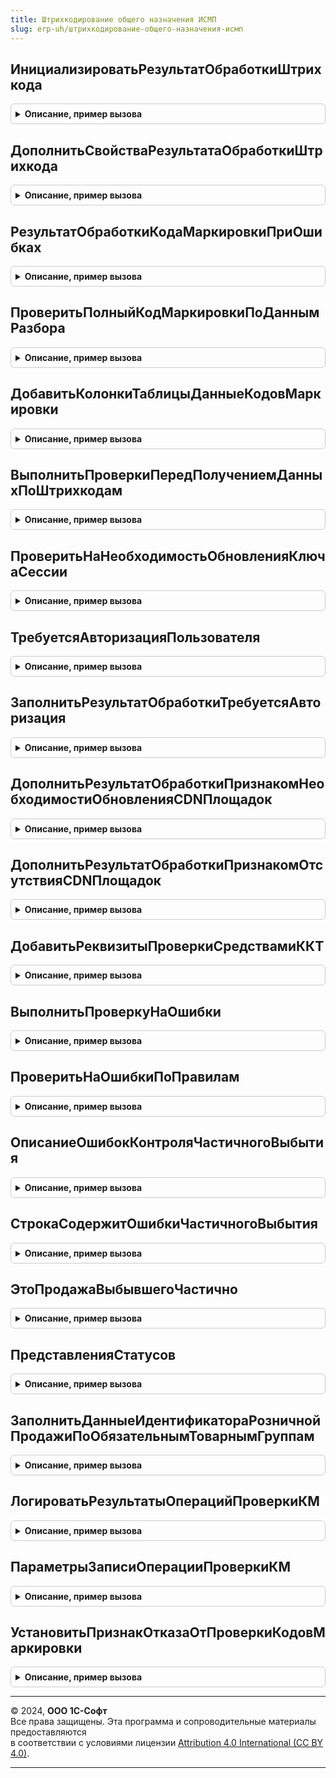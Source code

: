 ```yaml
---
title: Штрихкодирование общего назначения ИСМП
slug: erp-uh/штрихкодирование-общего-назначения-исмп
---
```



## ИнициализироватьРезультатОбработкиШтрихкода
<details style="margin: 1em 0; padding: 0.5em; border: 1px solid #ccc; border-radius: 6px;">

<summary style="font-weight: bold; cursor: pointer;">Описание, пример вызова</summary>

```bsl

// Инициализирует структуру, которая описывает результат обработки штрихкодов. Состоит из базовых свойств
// (См. ШтрихкодированиеОбщегоНазначенияИС.ИнициализироватьРезультатОбработкиШтрихкода), дополненных специфичными свойствами
// (См. ДополнитьСвойстваРезультатаОбработкиШтрихкода).
//
// Параметры:
//  ДанныеШтрихкода - (См. ШтрихкодированиеОбщегоНазначенияИС.ИнициализироватьДанныеШтрихкода).
//  ПараметрыСканирования  - (См. ШтрихкодированиеОбщегоНазначенияИС.ПараметрыСканирования)
// Возвращаемое значение:
//  (См. ШтрихкодированиеОбщегоНазначенияИС.ИнициализироватьРезультатОбработкиШтрихкода).
Функция ИнициализироватьРезультатОбработкиШтрихкода(ДанныеШтрихкода = Неопределено, ПараметрыСканирования = Неопределено) Экспорт
```

Пример вызова
```bsl
Результат = ШтрихкодированиеОбщегоНазначенияИСМП.ИнициализироватьРезультатОбработкиШтрихкода(ДанныеШтрихкода, ПараметрыСканирования);
```
</details>

## ДополнитьСвойстваРезультатаОбработкиШтрихкода
<details style="margin: 1em 0; padding: 0.5em; border: 1px solid #ccc; border-radius: 6px;">

<summary style="font-weight: bold; cursor: pointer;">Описание, пример вызова</summary>

```bsl

// Дополняет свойства структуры результат обработки штрихкода специфичными свойствами, характерными для продукции ИС МП.
//
// Параметры:
//  РезультатОбработкиШтрихкода - (См. ШтрихкодированиеОбщегоНазначенияИС.ИнициализироватьРезультатОбработкиШтрихкода).
//  ДанныеШтрихкода - (См. ШтрихкодированиеОбщегоНазначенияИС.ИнициализироватьДанныеШтрихкода).
//  ПараметрыСканирования - (См. ШтрихкодированиеОбщегоНазначенияИСКлиент.ПараметрыСканирования).
Процедура ДополнитьСвойстваРезультатаОбработкиШтрихкода(РезультатОбработкиШтрихкода, ДанныеШтрихкода, ПараметрыСканирования) Экспорт
```

Пример вызова
```bsl
ШтрихкодированиеОбщегоНазначенияИСМП.ДополнитьСвойстваРезультатаОбработкиШтрихкода(РезультатОбработкиШтрихкода, ДанныеШтрихкода, ПараметрыСканирования) 
```
</details>

## РезультатОбработкиКодаМаркировкиПриОшибках
<details style="margin: 1em 0; padding: 0.5em; border: 1px solid #ccc; border-radius: 6px;">

<summary style="font-weight: bold; cursor: pointer;">Описание, пример вызова</summary>

```bsl

// Возвращает результат обработки штрихкода с описанием ошибки.
//
// Параметры:
//  ДанныеШтрихкода - (См. ШтрихкодированиеОбщегоНазначенияИС.ИнициализироватьДанныеШтрихкода).
//  ПараметрыСканирования - (См. ШтрихкодированиеОбщегоНазначенияИСКлиент.ПараметрыСканирования).
// Возвращаемое значение:
//  См. ИнициализироватьРезультатОбработкиШтрихкода
Функция РезультатОбработкиКодаМаркировкиПриОшибках(ДанныеШтрихкода, ПараметрыСканирования) Экспорт
```

Пример вызова
```bsl
Результат = ШтрихкодированиеОбщегоНазначенияИСМП.РезультатОбработкиКодаМаркировкиПриОшибках(ДанныеШтрихкода, ПараметрыСканирования) 
```
</details>

## ПроверитьПолныйКодМаркировкиПоДаннымРазбора
<details style="margin: 1em 0; padding: 0.5em; border: 1px solid #ccc; border-radius: 6px;">

<summary style="font-weight: bold; cursor: pointer;">Описание, пример вызова</summary>

```bsl

Процедура ПроверитьПолныйКодМаркировкиПоДаннымРазбора(ДанныеРазбора, СтрокаДанных, ПараметрыСканирования) Экспорт
```

Пример вызова
```bsl
ШтрихкодированиеОбщегоНазначенияИСМП.ПроверитьПолныйКодМаркировкиПоДаннымРазбора(ДанныеРазбора, СтрокаДанных, ПараметрыСканирования) 
```
</details>

## ДобавитьКолонкиТаблицыДанныеКодовМаркировки
<details style="margin: 1em 0; padding: 0.5em; border: 1px solid #ccc; border-radius: 6px;">

<summary style="font-weight: bold; cursor: pointer;">Описание, пример вызова</summary>

```bsl

Процедура ДобавитьКолонкиТаблицыДанныеКодовМаркировки(ДанныеПоШтрихкодам, ПараметрыСканирования = Неопределено, ДанныеКодовМаркировки = Неопределено) Экспорт
```

Пример вызова
```bsl
ШтрихкодированиеОбщегоНазначенияИСМП.ДобавитьКолонкиТаблицыДанныеКодовМаркировки(ДанныеПоШтрихкодам, ПараметрыСканирования, ДанныеКодовМаркировки);
```
</details>

## ВыполнитьПроверкиПередПолучениемДанныхПоШтрихкодам
<details style="margin: 1em 0; padding: 0.5em; border: 1px solid #ccc; border-radius: 6px;">

<summary style="font-weight: bold; cursor: pointer;">Описание, пример вызова</summary>

```bsl

// Первый этап проверок. Выполняется сразу после считывания штрихкода.
//
// Параметры:
//  ДанныеКодовМаркировки - См. ШтрихкодированиеОбщегоНазначенияИС.ИнициализацияДанныхПоШтрихкодам.
//  ПараметрыСканирования - См. ШтрихкодированиеОбщегоНазначенияИС.ПараметрыСканирования.
// Возвращаемое значение:
//  Соответствие из КлючИЗначение- В случае удачного прохождения проверок - возвращает пустое соответствие,
//           В случае выявления ошибок или необходимого уточнения информации - возвращает заполненное соответствие с указанием причины.
Функция ВыполнитьПроверкиПередПолучениемДанныхПоШтрихкодам(ДанныеКодовМаркировки, ПараметрыСканирования) Экспорт
```

Пример вызова
```bsl
Результат = ШтрихкодированиеОбщегоНазначенияИСМП.ВыполнитьПроверкиПередПолучениемДанныхПоШтрихкодам(ДанныеКодовМаркировки, ПараметрыСканирования) 
```
</details>

## ПроверитьНаНеобходимостьОбновленияКлючаСессии
<details style="margin: 1em 0; padding: 0.5em; border: 1px solid #ccc; border-radius: 6px;">

<summary style="font-weight: bold; cursor: pointer;">Описание, пример вызова</summary>

```bsl

// Выполняет проверку на необходимость выполнения авторизации пользователя.
//
// Параметры:
//  ДанныеПоШтрихкодам - (См. ШтрихкодированиеОбщегоНазначенияИС.ИнициализацияТаблицыДанныхКодовМаркировки).
//  ПараметрыСканирования - (См. ШтрихкодированиеОбщегоНазначенияИСКлиент.ПараметрыСканирования).
// Возвращаемое значение:
//  Соответствие из КлючИЗначение:
//		Ключ - Строка - Код маркировки
//		Значение - (См. ШтрихкодированиеОбщегоНазначенияИС.ИнициализироватьРезультатОбработкиШтрихкода).
Функция ПроверитьНаНеобходимостьОбновленияКлючаСессии(ДанныеПоШтрихкодам, ПараметрыСканирования) Экспорт
```

Пример вызова
```bsl
Результат = ШтрихкодированиеОбщегоНазначенияИСМП.ПроверитьНаНеобходимостьОбновленияКлючаСессии(ДанныеПоШтрихкодам, ПараметрыСканирования) 
```
</details>

## ТребуетсяАвторизацияПользователя
<details style="margin: 1em 0; padding: 0.5em; border: 1px solid #ccc; border-radius: 6px;">

<summary style="font-weight: bold; cursor: pointer;">Описание, пример вызова</summary>

```bsl

// Проверяет необходимость авторизации пользователя на сервере ИС МП.
//
// Параметры:
//  ПараметрыСканирования - (См. ШтрихкодированиеОбщегоНазначенияИСКлиент.ПараметрыСканирования).
// Возвращаемое значение:
//  Булево - Истина, если требуется авторизация.
Функция ТребуетсяАвторизацияПользователя(ПараметрыСканирования) Экспорт
```

Пример вызова
```bsl
Результат = ШтрихкодированиеОбщегоНазначенияИСМП.ТребуетсяАвторизацияПользователя(ПараметрыСканирования) 
```
</details>

## ЗаполнитьРезультатОбработкиТребуетсяАвторизация
<details style="margin: 1em 0; padding: 0.5em; border: 1px solid #ccc; border-radius: 6px;">

<summary style="font-weight: bold; cursor: pointer;">Описание, пример вызова</summary>

```bsl

// Заполняет результат обработки, который информирует о необходимости выполнения авторизации ИС МП.
//
// Параметры:
//  РезультатОбработкиШтрихкода - (См. ШтрихкодированиеОбщегоНазначенияИС.ИнициализироватьРезультатОбработкиШтрихкода).
//  ПараметрыСканирования - (См. ШтрихкодированиеОбщегоНазначенияИСКлиент.ПараметрыСканирования).
//  РозничныйТокен - Булево - признак необходимости розничного токена продажи
Процедура ЗаполнитьРезультатОбработкиТребуетсяАвторизация(РезультатОбработкиШтрихкода, ПараметрыСканирования, РозничныйТокен  = Ложь) Экспорт
```

Пример вызова
```bsl
ШтрихкодированиеОбщегоНазначенияИСМП.ЗаполнитьРезультатОбработкиТребуетсяАвторизация(РезультатОбработкиШтрихкода, ПараметрыСканирования, РозничныйТокен);
```
</details>

## ДополнитьРезультатОбработкиПризнакомНеобходимостиОбновленияCDNПлощадок
<details style="margin: 1em 0; padding: 0.5em; border: 1px solid #ccc; border-radius: 6px;">

<summary style="font-weight: bold; cursor: pointer;">Описание, пример вызова</summary>

```bsl

// Заполняет результат обработки, который информирует о необходимости актуализации списка CDN-площадок
//
// Параметры:
//  РезультатОбработкиШтрихкода - См. ШтрихкодированиеОбщегоНазначенияИС.ИнициализироватьРезультатОбработкиШтрихкода
//  ДанныеПоШтрихкодам - См. ШтрихкодированиеОбщегоНазначенияИС.ИнициализацияДанныхПоШтрихкодам
Процедура ДополнитьРезультатОбработкиПризнакомНеобходимостиОбновленияCDNПлощадок(РезультатОбработкиШтрихкода, ДанныеПоШтрихкодам) Экспорт
```

Пример вызова
```bsl
ШтрихкодированиеОбщегоНазначенияИСМП.ДополнитьРезультатОбработкиПризнакомНеобходимостиОбновленияCDNПлощадок(РезультатОбработкиШтрихкода, ДанныеПоШтрихкодам) 
```
</details>

## ДополнитьРезультатОбработкиПризнакомОтсутствияCDNПлощадок
<details style="margin: 1em 0; padding: 0.5em; border: 1px solid #ccc; border-radius: 6px;">

<summary style="font-weight: bold; cursor: pointer;">Описание, пример вызова</summary>

```bsl

// Заполняет результат обработки, который информирует об отсутствии CDN-площадок
//
// Параметры:
//  РезультатОбработкиШтрихкода - См. ШтрихкодированиеОбщегоНазначенияИС.ИнициализироватьРезультатОбработкиШтрихкода
//  ДанныеПоШтрихкодам - См. ШтрихкодированиеОбщегоНазначенияИС.ИнициализацияДанныхПоШтрихкодам
Процедура ДополнитьРезультатОбработкиПризнакомОтсутствияCDNПлощадок(РезультатОбработкиШтрихкода, ДанныеПоШтрихкодам) Экспорт
```

Пример вызова
```bsl
ШтрихкодированиеОбщегоНазначенияИСМП.ДополнитьРезультатОбработкиПризнакомОтсутствияCDNПлощадок(РезультатОбработкиШтрихкода, ДанныеПоШтрихкодам) 
```
</details>

## ДобавитьРеквизитыПроверкиСредствамиККТ
<details style="margin: 1em 0; padding: 0.5em; border: 1px solid #ccc; border-radius: 6px;">

<summary style="font-weight: bold; cursor: pointer;">Описание, пример вызова</summary>

```bsl

// Добавляет реквизиты проверки средствами ККТ при встраивании проверки непосредственно в форму РМК не используя отдельную форму ожидания ККТ.
//
// Параметры:
//  Форма - ФормаКлиентскогоПриложения - Форма РМК
//  ДобавляемыеРеквизиты - Массив из РеквизитФормы - Реквизиты, которые будут добавлены на форму.
Процедура ДобавитьРеквизитыПроверкиСредствамиККТ(Форма, ДобавляемыеРеквизиты) Экспорт
```

Пример вызова
```bsl
ШтрихкодированиеОбщегоНазначенияИСМП.ДобавитьРеквизитыПроверкиСредствамиККТ(Форма, ДобавляемыеРеквизиты) 
```
</details>

## ВыполнитьПроверкуНаОшибки
<details style="margin: 1em 0; padding: 0.5em; border: 1px solid #ccc; border-radius: 6px;">

<summary style="font-weight: bold; cursor: pointer;">Описание, пример вызова</summary>

```bsl

// Выполняет поиск ошибок в данных по штрихкодам.
//
// Параметры:
//  ДанныеПоШтрихкодам - (См. ШтрихкодированиеОбщегоНазначенияИС.ИнициализацияДанныхПоШтрихкодам).
//  ПараметрыСканирования - (См. ШтрихкодированиеОбщегоНазначенияИСКлиент.ПараметрыСканирования).
//  ЕстьОшибки - Булево - Истина, если выявлена ошибка.
Процедура ВыполнитьПроверкуНаОшибки(ДанныеПоШтрихкодам, ПараметрыСканирования, ЕстьОшибки) Экспорт
```

Пример вызова
```bsl
ШтрихкодированиеОбщегоНазначенияИСМП.ВыполнитьПроверкуНаОшибки(ДанныеПоШтрихкодам, ПараметрыСканирования, ЕстьОшибки) 
```
</details>

## ПроверитьНаОшибкиПоПравилам
<details style="margin: 1em 0; padding: 0.5em; border: 1px solid #ccc; border-radius: 6px;">

<summary style="font-weight: bold; cursor: pointer;">Описание, пример вызова</summary>

```bsl

// Выполняет проверку на ошибки по заданным правилам.
//
// Параметры:
//  ДанныеПоШтрихкодам - См. ШтрихкодированиеОбщегоНазначенияИС.ИнициализацияДанныхПоШтрихкодам
//  ПравилаПроверкиНаОшибки - Структура - доступные правила проверки на ошибки:
//   * КонтрольСерий - Массив - Коллекция строк, где были выявлены ошибки по контролю серий.
//   * КонтрольСтатусов - Массив - Массив структур:
//     * СтрокиСОшибками - Массив - Коллекция строк, где были выявлены ошибки по контролю статусов.
//     * ДоступныеСтатусы - Массив из ПеречислениеСсылка.СтатусыКодовМаркировкиИСМП - Доступные статусы
//  ПараметрыСканирования - См. ШтрихкодированиеОбщегоНазначенияИСКлиент.ПараметрыСканирования
//  ЕстьОшибки - Булево - Истина, если найдена ошибка.
Процедура ПроверитьНаОшибкиПоПравилам(ДанныеПоШтрихкодам, ПравилаПроверкиНаОшибки, ПараметрыСканирования, ЕстьОшибки) Экспорт
```

Пример вызова
```bsl
ШтрихкодированиеОбщегоНазначенияИСМП.ПроверитьНаОшибкиПоПравилам(ДанныеПоШтрихкодам, ПравилаПроверкиНаОшибки, ПараметрыСканирования, ЕстьОшибки));
```
</details>

## ОписаниеОшибокКонтроляЧастичногоВыбытия
<details style="margin: 1em 0; padding: 0.5em; border: 1px solid #ccc; border-radius: 6px;">

<summary style="font-weight: bold; cursor: pointer;">Описание, пример вызова</summary>

```bsl

Процедура ОписаниеОшибокКонтроляЧастичногоВыбытия(ПравилаПроверкиНаОшибки, ПараметрыСканирования, ОбработкаСтрокиТаблицы = Ложь) Экспорт
```

Пример вызова
```bsl
ШтрихкодированиеОбщегоНазначенияИСМП.ОписаниеОшибокКонтроляЧастичногоВыбытия(ПравилаПроверкиНаОшибки, ПараметрыСканирования, ОбработкаСтрокиТаблицы);
```
</details>

## СтрокаСодержитОшибкиЧастичногоВыбытия
<details style="margin: 1em 0; padding: 0.5em; border: 1px solid #ccc; border-radius: 6px;">

<summary style="font-weight: bold; cursor: pointer;">Описание, пример вызова</summary>

```bsl

Функция СтрокаСодержитОшибкиЧастичногоВыбытия(СтрокаДанных, ПараметрыСканирования, ПравилаПроверкиНаОшибки, КэшМаркируемойПродукции) Экспорт
```

Пример вызова
```bsl
Результат = ШтрихкодированиеОбщегоНазначенияИСМП.СтрокаСодержитОшибкиЧастичногоВыбытия(СтрокаДанных, ПараметрыСканирования, ПравилаПроверкиНаОшибки, КэшМаркируемойПродукции) 
```
</details>

## ЭтоПродажаВыбывшегоЧастично
<details style="margin: 1em 0; padding: 0.5em; border: 1px solid #ccc; border-radius: 6px;">

<summary style="font-weight: bold; cursor: pointer;">Описание, пример вызова</summary>

```bsl

Функция ЭтоПродажаВыбывшегоЧастично(СтрокаДанных, ПараметрыСканирования, ДопустимыеСтатусы) Экспорт
```

Пример вызова
```bsl
Результат = ШтрихкодированиеОбщегоНазначенияИСМП.ЭтоПродажаВыбывшегоЧастично(СтрокаДанных, ПараметрыСканирования, ДопустимыеСтатусы) 
```
</details>

## ПредставленияСтатусов
<details style="margin: 1em 0; padding: 0.5em; border: 1px solid #ccc; border-radius: 6px;">

<summary style="font-weight: bold; cursor: pointer;">Описание, пример вызова</summary>

```bsl

// Возвращает соответствие статусов их представлениям.
//
// Возвращаемое значение:
//  Соответствие из КлючИЗначение - статусы и их представления:
//		* Ключ - ПеречислениеСсылка.СтатусыКодовМаркировкиИСМП, ПеречислениеСсылка.СтатусыКодовМаркировкиМОТП - значение перечисления
//		* Значение - Строка - представление значения перечисления
Функция ПредставленияСтатусов() Экспорт
```

Пример вызова
```bsl
Результат = ШтрихкодированиеОбщегоНазначенияИСМП.ПредставленияСтатусов() 
```
</details>

## ЗаполнитьДанныеИдентификатораРозничнойПродажиПоОбязательнымТоварнымГруппам
<details style="margin: 1em 0; padding: 0.5em; border: 1px solid #ccc; border-radius: 6px;">

<summary style="font-weight: bold; cursor: pointer;">Описание, пример вызова</summary>

```bsl

Процедура ЗаполнитьДанныеИдентификатораРозничнойПродажиПоОбязательнымТоварнымГруппам(ДанныеПоШтрихкодам, ПараметрыСканирования) Экспорт
```

Пример вызова
```bsl
ШтрихкодированиеОбщегоНазначенияИСМП.ЗаполнитьДанныеИдентификатораРозничнойПродажиПоОбязательнымТоварнымГруппам(ДанныеПоШтрихкодам, ПараметрыСканирования) 
```
</details>

## ЛогироватьРезультатыОперацийПроверкиКМ
<details style="margin: 1em 0; padding: 0.5em; border: 1px solid #ccc; border-radius: 6px;">

<summary style="font-weight: bold; cursor: pointer;">Описание, пример вызова</summary>

```bsl

// Логирование запросов разрешительного режима с учетом проверки наличия нужной версии БПО
// Если есть нужная версия БПО, то логируется в РС ОперацииПроверкиКМ, иначе - в Журнал регистрации
//
// Параметры:
//  ДанныеДляЛогирования - Массив из см. ПараметрыЗаписиОперацииПроверкиКМ
//
Процедура ЛогироватьРезультатыОперацийПроверкиКМ(ДанныеДляЛогирования) Экспорт
```

Пример вызова
```bsl
ШтрихкодированиеОбщегоНазначенияИСМП.ЛогироватьРезультатыОперацийПроверкиКМ(ДанныеДляЛогирования) 
```
</details>

## ПараметрыЗаписиОперацииПроверкиКМ
<details style="margin: 1em 0; padding: 0.5em; border: 1px solid #ccc; border-radius: 6px;">

<summary style="font-weight: bold; cursor: pointer;">Описание, пример вызова</summary>

```bsl

// Возвращает структуру для формирования записи в журнале логирования операций проверки кода маркировки
//
// Возвращаемое значение:
//   Структура:
//     * Наименование - Строка - наименование товара
//     * КонтрольнаяМарка - Строка - контрольная марка в виде Base64
//     * ЗапросРазрешенияПродажиКМ - Булево - Номенклатура подлежит обязательному контролю
//     * АдресСервераЗапросаРазрешения - Строка - адрес сервера где выполняется запрос разрешения
//     * ТекстЗапросаРазрешения - Строка - текст запроса для получения разрешения
//     * КодОтветаРазрешения - Строка - код ответа который получен от удаленного сервера, если код не задан, а значение флага
//                           ЗапросРазрешенияПродажиКМ установлено в Истина, тогда код будет содержать текст Таймаут
//     * РезультатЗапросаРазрешения - Строка - JSON - строка, ответ от удаленного сервера ГИС МТ
//     * ИдентификаторЗапросаРазрешения - Строка - идентификатор запроса полученного разрешения
//     * ВремяЗапросаРазрешения - Строка, Дата, Неопределено - таймштамп полученный с удаленого сервера
//     * НормализованныйШтрихкод - Строка - нормализованный ШК
//
Функция ПараметрыЗаписиОперацииПроверкиКМ() Экспорт
```

Пример вызова
```bsl
Результат = ШтрихкодированиеОбщегоНазначенияИСМП.ПараметрыЗаписиОперацииПроверкиКМ() 
```
</details>

## УстановитьПризнакОтказаОтПроверкиКодовМаркировки
<details style="margin: 1em 0; padding: 0.5em; border: 1px solid #ccc; border-radius: 6px;">

<summary style="font-weight: bold; cursor: pointer;">Описание, пример вызова</summary>

```bsl

Процедура УстановитьПризнакОтказаОтПроверкиКодовМаркировки(ДанныеПоШтрихкодам, ПараметрыСканирования) Экспорт
```

Пример вызова
```bsl
ШтрихкодированиеОбщегоНазначенияИСМП.УстановитьПризнакОтказаОтПроверкиКодовМаркировки(ДанныеПоШтрихкодам, ПараметрыСканирования) 
```
</details>

---

© 2024, **ООО 1С-Софт**  
Все права защищены. Эта программа и сопроводительные материалы предоставляются  
в соответствии с условиями лицензии [Attribution 4.0 International (CC BY 4.0)](https://creativecommons.org/licenses/by/4.0/legalcode).

---

